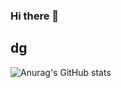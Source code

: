 ### Hi there 👋
## dg
![Anurag's GitHub stats](https://github-readme-stats.vercel.app/api?username=zjxps2007&show_icons=true&theme=radical)
